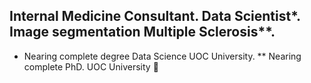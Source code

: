 ## Internal Medicine Consultant. Data Scientist*. Image segmentation Multiple Sclerosis**. 
* Nearing complete degree Data Science UOC University.
** Nearing complete PhD. UOC University 👋



